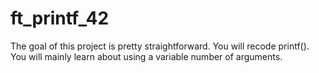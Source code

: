 # ft_printf_42
The goal of this project is pretty straightforward. You will recode printf().
You will mainly learn about using a variable number of arguments.
